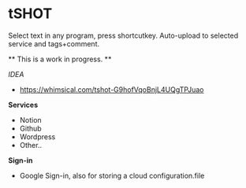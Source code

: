 # tSHOT
Select text in any program, press shortcutkey. Auto-upload to selected service and tags+comment.

** This is a work in progress. **

*IDEA*
- https://whimsical.com/tshot-G9hofVqoBnjL4UQgTPJuao

**Services**
- Notion
- Github
- Wordpress
- Other..

**Sign-in**
- Google Sign-in, also for storing a cloud configuration.file
